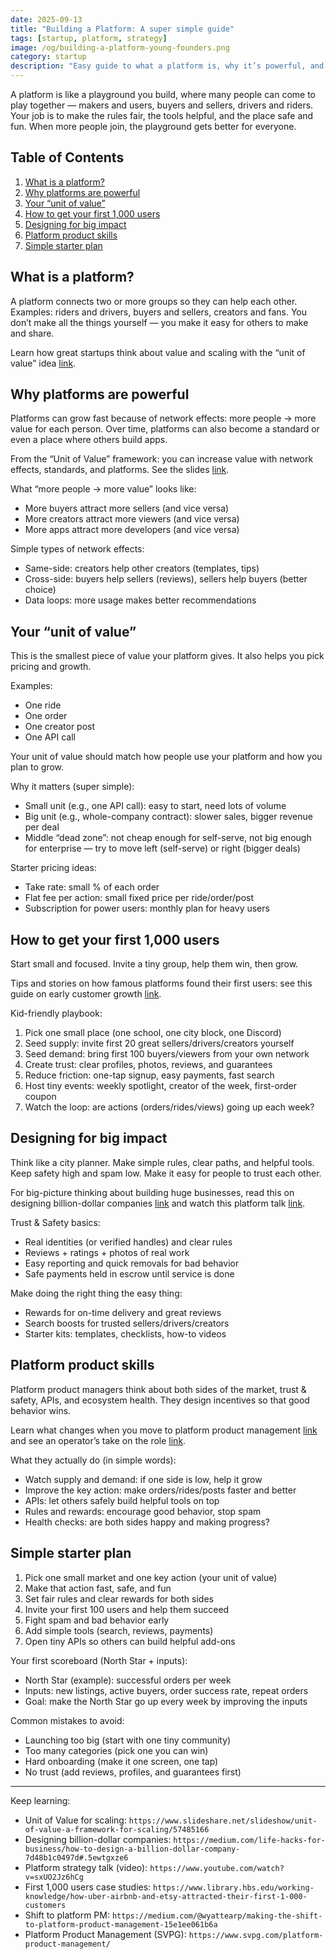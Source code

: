 ```yaml
---
date: 2025-09-13
title: "Building a Platform: A super simple guide"
tags: [startup, platform, strategy]
image: /og/building-a-platform-young-founders.png
category: startup
description: "Easy guide to what a platform is, why it’s powerful, and how to start one."
---
```


A platform is like a playground you build, where many people can come to play together — makers and users, buyers and sellers, drivers and riders. Your job is to make the rules fair, the tools helpful, and the place safe and fun. When more people join, the playground gets better for everyone.

## Table of Contents

1. [What is a platform?](#what-is-a-platform)
2. [Why platforms are powerful](#why-platforms-are-powerful)
3. [Your “unit of value”](#your-unit-of-value)
4. [How to get your first 1,000 users](#how-to-get-your-first-1-000-users)
5. [Designing for big impact](#designing-for-big-impact)
6. [Platform product skills](#platform-product-skills)
7. [Simple starter plan](#simple-starter-plan)

## What is a platform?

A platform connects two or more groups so they can help each other. Examples: riders and drivers, buyers and sellers, creators and fans. You don’t make all the things yourself — you make it easy for others to make and share.

Learn how great startups think about value and scaling with the “unit of value” idea [link](https://www.slideshare.net/slideshow/unit-of-value-a-framework-for-scaling/57485166).

## Why platforms are powerful

Platforms can grow fast because of network effects: more people → more value for each person. Over time, platforms can also become a standard or even a place where others build apps.

From the “Unit of Value” framework: you can increase value with network effects, standards, and platforms. See the slides [link](https://www.slideshare.net/slideshow/unit-of-value-a-framework-for-scaling/57485166).

What “more people → more value” looks like:
- More buyers attract more sellers (and vice versa)
- More creators attract more viewers (and vice versa)
- More apps attract more developers (and vice versa)

Simple types of network effects:
- Same-side: creators help other creators (templates, tips)
- Cross-side: buyers help sellers (reviews), sellers help buyers (better choice)
- Data loops: more usage makes better recommendations

## Your “unit of value”

This is the smallest piece of value your platform gives. It also helps you pick pricing and growth.

Examples:
- One ride
- One order
- One creator post
- One API call

Your unit of value should match how people use your platform and how you plan to grow.

Why it matters (super simple):
- Small unit (e.g., one API call): easy to start, need lots of volume
- Big unit (e.g., whole-company contract): slower sales, bigger revenue per deal
- Middle “dead zone”: not cheap enough for self-serve, not big enough for enterprise — try to move left (self-serve) or right (bigger deals)

Starter pricing ideas:
- Take rate: small % of each order
- Flat fee per action: small fixed price per ride/order/post
- Subscription for power users: monthly plan for heavy users

## How to get your first 1,000 users

Start small and focused. Invite a tiny group, help them win, then grow.

Tips and stories on how famous platforms found their first users: see this guide on early customer growth [link](https://www.library.hbs.edu/working-knowledge/how-uber-airbnb-and-etsy-attracted-their-first-1-000-customers).

Kid-friendly playbook:
1. Pick one small place (one school, one city block, one Discord)
2. Seed supply: invite first 20 great sellers/drivers/creators yourself
3. Seed demand: bring first 100 buyers/viewers from your own network
4. Create trust: clear profiles, photos, reviews, and guarantees
5. Reduce friction: one-tap signup, easy payments, fast search
6. Host tiny events: weekly spotlight, creator of the week, first-order coupon
7. Watch the loop: are actions (orders/rides/views) going up each week?

## Designing for big impact

Think like a city planner. Make simple rules, clear paths, and helpful tools. Keep safety high and spam low. Make it easy for people to trust each other.

For big-picture thinking about building huge businesses, read this on designing billion-dollar companies [link](https://medium.com/life-hacks-for-business/how-to-design-a-billion-dollar-company-7d48b1c0497d#.5ewtgxze6) and watch this platform talk [link](https://www.youtube.com/watch?v=sxUO2Jz6hCg).

Trust & Safety basics:
- Real identities (or verified handles) and clear rules
- Reviews + ratings + photos of real work
- Easy reporting and quick removals for bad behavior
- Safe payments held in escrow until service is done

Make doing the right thing the easy thing:
- Rewards for on-time delivery and great reviews
- Search boosts for trusted sellers/drivers/creators
- Starter kits: templates, checklists, how-to videos

## Platform product skills

Platform product managers think about both sides of the market, trust & safety, APIs, and ecosystem health. They design incentives so that good behavior wins.

Learn what changes when you move to platform product management [link](https://medium.com/@wyattearp/making-the-shift-to-platform-product-management-15e1ee061b6a) and see an operator’s take on the role [link](https://www.svpg.com/platform-product-management/).

What they actually do (in simple words):
- Watch supply and demand: if one side is low, help it grow
- Improve the key action: make orders/rides/posts faster and better
- APIs: let others safely build helpful tools on top
- Rules and rewards: encourage good behavior, stop spam
- Health checks: are both sides happy and making progress?

## Simple starter plan

1. Pick one small market and one key action (your unit of value)
2. Make that action fast, safe, and fun
3. Set fair rules and clear rewards for both sides
4. Invite your first 100 users and help them succeed
5. Fight spam and bad behavior early
6. Add simple tools (search, reviews, payments)
7. Open tiny APIs so others can build helpful add-ons

Your first scoreboard (North Star + inputs):
- North Star (example): successful orders per week
- Inputs: new listings, active buyers, order success rate, repeat orders
- Goal: make the North Star go up every week by improving the inputs

Common mistakes to avoid:
- Launching too big (start with one tiny community)
- Too many categories (pick one you can win)
- Hard onboarding (make it one screen, one tap)
- No trust (add reviews, profiles, and guarantees first)

---

Keep learning:
- Unit of Value for scaling: `https://www.slideshare.net/slideshow/unit-of-value-a-framework-for-scaling/57485166`
- Designing billion-dollar companies: `https://medium.com/life-hacks-for-business/how-to-design-a-billion-dollar-company-7d48b1c0497d#.5ewtgxze6`
- Platform strategy talk (video): `https://www.youtube.com/watch?v=sxUO2Jz6hCg`
- First 1,000 users case studies: `https://www.library.hbs.edu/working-knowledge/how-uber-airbnb-and-etsy-attracted-their-first-1-000-customers`
- Shift to platform PM: `https://medium.com/@wyattearp/making-the-shift-to-platform-product-management-15e1ee061b6a`
- Platform Product Management (SVPG): `https://www.svpg.com/platform-product-management/`


